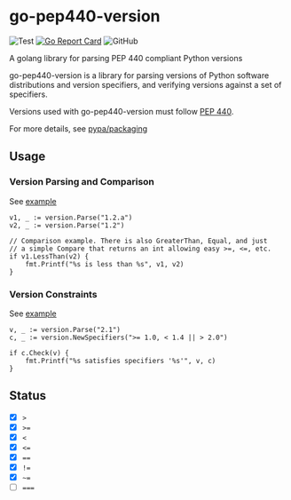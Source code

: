 # go-pep440-version
![Test](https://github.com/aquasecurity/go-pep440-version/workflows/Test/badge.svg?branch=main)
[![Go Report Card](https://goreportcard.com/badge/github.com/aquasecurity/go-pep440-version)](https://goreportcard.com/report/github.com/aquasecurity/go-pep440-version)
![GitHub](https://img.shields.io/github/license/aquasecurity/go-pep440-version)

A golang library for parsing PEP 440 compliant Python versions

go-pep440-version is a library for parsing versions of Python software distributions and version specifiers, and verifying versions against a set of specifiers.

Versions used with go-pep440-version must follow [PEP 440](https://www.python.org/dev/peps/pep-0440/).

For more details, see [pypa/packaging](https://github.com/pypa/packaging)

## Usage
### Version Parsing and Comparison

See [example](./examples/comparison/main.go)

```
v1, _ := version.Parse("1.2.a")
v2, _ := version.Parse("1.2")

// Comparison example. There is also GreaterThan, Equal, and just
// a simple Compare that returns an int allowing easy >=, <=, etc.
if v1.LessThan(v2) {
	fmt.Printf("%s is less than %s", v1, v2)
}
```

### Version Constraints
See [example](./examples/constraint/main.go)

```
v, _ := version.Parse("2.1")
c, _ := version.NewSpecifiers(">= 1.0, < 1.4 || > 2.0")

if c.Check(v) {
	fmt.Printf("%s satisfies specifiers '%s'", v, c)
}
```

## Status

- [x] `>`
- [x] `>=`
- [x] `<`
- [x] `<=`
- [x] `==`
- [x] `!=`
- [x] `~=`
- [ ] `===`